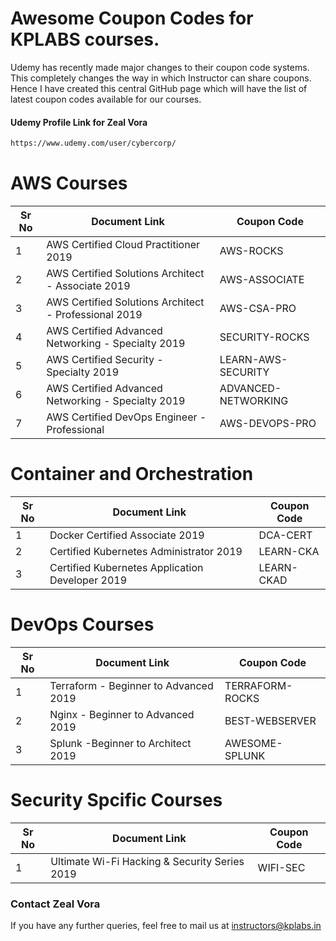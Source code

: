 # Awesome Coupon Codes for KPLABS courses.

Udemy has recently made major changes to their coupon code systems. This completely changes the way in which Instructor can share coupons. Hence I have created this central GitHub page which will have the list of latest coupon codes available for our courses.

#### Udemy Profile Link for Zeal Vora

```sh
https://www.udemy.com/user/cybercorp/
```

# AWS Courses 

| Sr No | Document Link | Coupon Code |
| ------ | ------ | ------ |
| 1 | AWS Certified Cloud Practitioner 2019 | AWS-ROCKS | 
| 2 |AWS Certified Solutions Architect - Associate  2019| AWS-ASSOCIATE
| 3 |AWS Certified Solutions Architect - Professional 2019 | AWS-CSA-PRO
| 4 |AWS Certified Advanced Networking - Specialty 2019 | SECURITY-ROCKS
| 5 |AWS Certified Security - Specialty 2019 | LEARN-AWS-SECURITY
| 6 |AWS Certified Advanced Networking - Specialty 2019 | ADVANCED-NETWORKING	
| 7 |AWS Certified DevOps Engineer - Professional | AWS-DEVOPS-PRO

# Container and Orchestration

| Sr No | Document Link | Coupon Code |
| ------ | ------ | ------ |
| 1 | Docker Certified Associate 2019 | DCA-CERT | 
| 2 | Certified Kubernetes Administrator 2019 | LEARN-CKA | 
| 3 | Certified Kubernetes Application Developer 2019 | LEARN-CKAD | 

# DevOps Courses

| Sr No | Document Link | Coupon Code |
| ------ | ------ | ------ |
| 1 | Terraform - Beginner to Advanced 2019 | TERRAFORM-ROCKS | 
| 2 | Nginx - Beginner to Advanced 2019 | BEST-WEBSERVER | 
| 3 | Splunk  -Beginner to Architect 2019 | AWESOME-SPLUNK | 

# Security Spcific Courses

| Sr No | Document Link | Coupon Code |
| ------ | ------ | ------ |
| 1 | Ultimate Wi-Fi Hacking & Security Series 2019 | WIFI-SEC| 


### Contact Zeal Vora
If you have any further queries, feel free to mail us at instructors@kplabs.in
